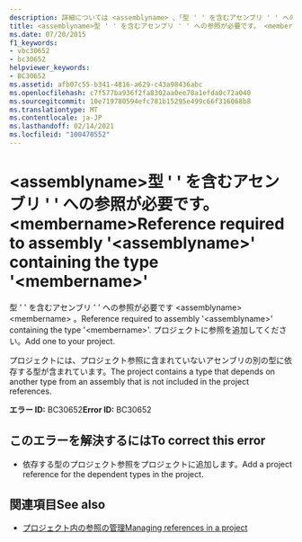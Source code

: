 ```yaml
---
description: 詳細については <assemblyname> 、「型 ' ' を含むアセンブリ ' ' への参照が必要です」を参照してください。 <membername>
title: <assemblyname>型 ' ' を含むアセンブリ ' ' への参照が必要です。 <membername>
ms.date: 07/20/2015
f1_keywords:
- vbc30652
- bc30652
helpviewer_keywords:
- BC30652
ms.assetid: afb07c55-b341-4816-a629-c43a98436abc
ms.openlocfilehash: c7f577ba936f2fa8302aa0ee78a1efda0c72a040
ms.sourcegitcommit: 10e719780594efc781b15295e499c66f316068b8
ms.translationtype: MT
ms.contentlocale: ja-JP
ms.lasthandoff: 02/14/2021
ms.locfileid: "100470552"
---
```

# <a name="reference-required-to-assembly-assemblyname-containing-the-type-membername"></a><span data-ttu-id="1fa86-103">\<assemblyname>型 ' ' を含むアセンブリ ' ' への参照が必要です。 \<membername></span><span class="sxs-lookup"><span data-stu-id="1fa86-103">Reference required to assembly '\<assemblyname>' containing the type '\<membername>'</span></span>

<span data-ttu-id="1fa86-104">型 ' ' を含むアセンブリ ' ' への参照が必要です \<assemblyname> \<membername> 。</span><span class="sxs-lookup"><span data-stu-id="1fa86-104">Reference required to assembly '\<assemblyname>' containing the type '\<membername>'.</span></span> <span data-ttu-id="1fa86-105">プロジェクトに参照を追加してください。</span><span class="sxs-lookup"><span data-stu-id="1fa86-105">Add one to your project.</span></span>  
  
 <span data-ttu-id="1fa86-106">プロジェクトには、プロジェクト参照に含まれていないアセンブリの別の型に依存する型が含まれています。</span><span class="sxs-lookup"><span data-stu-id="1fa86-106">The project contains a type that depends on another type from an assembly that is not included in the project references.</span></span>  
  
 <span data-ttu-id="1fa86-107">**エラー ID:** BC30652</span><span class="sxs-lookup"><span data-stu-id="1fa86-107">**Error ID:** BC30652</span></span>  
  
## <a name="to-correct-this-error"></a><span data-ttu-id="1fa86-108">このエラーを解決するには</span><span class="sxs-lookup"><span data-stu-id="1fa86-108">To correct this error</span></span>  
  
- <span data-ttu-id="1fa86-109">依存する型のプロジェクト参照をプロジェクトに追加します。</span><span class="sxs-lookup"><span data-stu-id="1fa86-109">Add a project reference for the dependent types in the project.</span></span>  
  
## <a name="see-also"></a><span data-ttu-id="1fa86-110">関連項目</span><span class="sxs-lookup"><span data-stu-id="1fa86-110">See also</span></span>

- [<span data-ttu-id="1fa86-111">プロジェクト内の参照の管理</span><span class="sxs-lookup"><span data-stu-id="1fa86-111">Managing references in a project</span></span>](/visualstudio/ide/managing-references-in-a-project)
